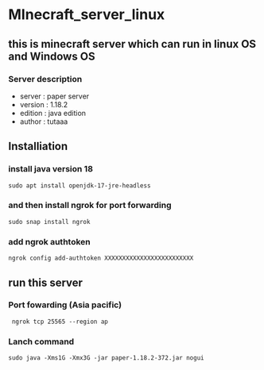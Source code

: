 # MInecraft_server_linux
## this is minecraft server which can run in linux OS and Windows OS 
### Server description
 - server : paper server
 - version : 1.18.2
 - edition : java edition
 - author : tutaaa

## Installiation

### install java version 18
```
sudo apt install openjdk-17-jre-headless 
```
### and then install ngrok for port forwarding
```
sudo snap install ngrok
```
### add ngrok authtoken 
```
ngrok config add-authtoken XXXXXXXXXXXXXXXXXXXXXXXXX
```
## run this server
 
### Port fowarding (Asia pacific)
 ```
  ngrok tcp 25565 --region ap
 ```
### Lanch command
```
sudo java -Xms1G -Xmx3G -jar paper-1.18.2-372.jar nogui
```
